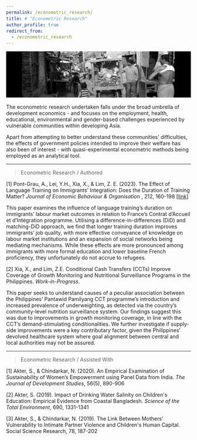 ```yaml
---
permalink: /econometric_research/
title: # "Econometric Research"
author_profile: true
redirect_from:
  - /econometric_research
---
```


![Banner](/images/econometric_research_banner.jpeg)

The econometric research undertaken falls under the broad umbrella of development economics - and focuses on the employment, health, educational, environmental and gender-based challenges experienced by vulnerable communities within developing Asia. 

Apart from attempting to better understand these communities' difficulties, the effects of government policies intended to improve their welfare has also been of interest - with quasi-experimental econometric methods being employed as an analytical tool.

---

> Econometric Research / Authored

[1] Pont-Grau, A., Lei, Y.H., Xia, X., & Lim, Z. E. (2023). The Effect of Language Training on Immigrants’ Integration: Does the Duration of Training Matter? <i>Journal of Economic Behaviour & Organisation </i>, 212, 160-198 [[link]](https://www.sciencedirect.com/science/article/abs/pii/S0167268123001816)

This paper examines the influence of language training’s duration on immigrants’ labour market outcomes in relation to France’s Contrat d’Accueil et d’Intégration programme. Utilising a difference-in-differences (DiD) and matching-DiD approach, we find that longer training duration improves immigrants’ job quality, with more effective conveyance of knowledge on labour market institutions and an expansion of social networks being mediating mechanisms. While these effects are more pronounced among immigrants with more formal education and lower baseline French proficiency, they unfortunately do not accrue to refugees.


[2] Xia, X., and Lim, Z.E. Conditional Cash Transfers (CCTs) Improve Coverage of Growth Monitoring and Nutritional Surveillance Programs in the Philippines. <i>Work-in-Progress</i>.

This paper seeks to understand causes of a peculiar association between the Philippines’ Pantawid Pamilyang CCT programme’s introduction and increased prevalence of underweighting, as detected via the country’s community-level nutrition surveillance system. Our findings suggest this was due to improvements in growth monitoring coverage, in line with the CCT’s demand-stimulating conditionalities. We further investigate if supply-side improvements were a key contributary factor, given the Philippines’ devolved healthcare system where goal alignment between central and local authorities may not be assured.

---

> Econometric Research / Assisted With

[1] Akter, S., & Chindarkar, N. (2020). An Empirical Examination of Sustainability of Women’s Empowerment using Panel Data from India. <i>The Journal of Development Studies</i>, 56(5), 890-906

[2]	Akter, S. (2019). Impact of Drinking Water Salinity on Children's Education: Empirical Evidence from Coastal Bangladesh. <i>Science of the Total Environment</i>, 690, 1331-1341

[3] Akter, S., & Chindarkar, N. (2019). The Link Between Mothers' Vulnerability to Intimate Partner Violence and Children's Human Capital. Social Science Research, 78, 187-202